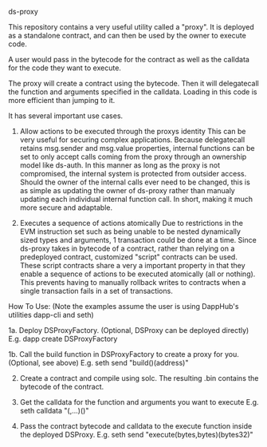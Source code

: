 ds-proxy

This repository contains a very useful utility called a "proxy".
It is deployed as a standalone contract, and can then be used by the owner to execute code.

A user would pass in the bytecode for the contract as well as the calldata for the code they want to execute.

The proxy will create a contract using the bytecode. Then it will delegatecall the function and arguments specified in the calldata.
Loading in this code is more efficient than jumping to it.

It has several important use cases.

1. Allow actions to be executed through the proxys identity
This can be very useful for securing complex applications. Because delegatecall retains msg.sender and msg.value properties, internal functions can be set to only accept calls coming from the proxy through an ownership model like ds-auth. In this manner as long as the proxy is not compromised, the internal system is protected from outsider access. Should the owner of the internal calls ever need to be changed, this is as simple as updating the owner of ds-proxy rather than manualy updating each individual internal function call. In short, making it much more secure and adaptable.

2. Executes a sequence of actions atomically
Due to restrictions in the EVM instruction set such as being unable to be nested dynamically sized types and arguments, 1 transaction could be done at a time. Since ds-proxy takes in bytecode of a contract, rather than relying on a predeployed contract, customized "script" contracts can be used. These script contracts share a very a important property in that they enable a sequence of actions to be executed atomically (all or nothing). This prevents having to manually rollback writes to contracts when a single transaction fails in a set of transactions.

How To Use:
(Note the examples assume the user is using DappHub's utilities dapp-cli and seth)

1a. Deploy DSProxyFactory. (Optional, DSProxy can be deployed directly)
    E.g. dapp create DSProxyFactory    

1b. Call the build function in DSProxyFactory to create a proxy for you. (Optional, see above)
    E.g. seth send <DSProxyFactoryAddr> "build()(address)"

2. Create a contract and compile using solc.
The resulting .bin contains the bytecode of the contract.

3. Get the calldata for the function and arguments you want to execute
   E.g. seth calldata "<functionName>(<argType1>,<argType2>...<argTypeN>)(<returnArgType>)" <arg1> <arg2> <argN>

4. Pass the contract bytecode and calldata to the execute function inside the deployed DSProxy.
   E.g. seth send <DSProxyAddr> "execute(bytes,bytes)(bytes32)" <ContractByteCode> <CallData>
   


